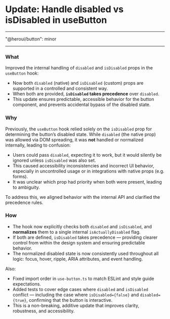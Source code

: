 # Update: Handle disabled vs isDisabled in useButton

---

"@heroui/button": minor

---

### What

Improved the internal handling of `disabled` and `isDisabled` props in the `useButton` hook:

- Now both `disabled` (native) and `isDisabled` (custom) props are supported in a controlled and consistent way.
- When both are provided, **`isDisabled` takes precedence** over `disabled`.
- This update ensures predictable, accessible behavior for the button component, and prevents accidental bypass of the disabled state.

### Why

Previously, the `useButton` hook relied solely on the `isDisabled` prop for determining the button’s disabled state. While `disabled` (the native prop) was allowed via DOM spreading, it was **not** handled or normalized internally, leading to confusion:

- Users could pass `disabled`, expecting it to work, but it would silently be ignored unless `isDisabled` was also set.
- This caused accessibility inconsistencies and incorrect UI behavior, especially in uncontrolled usage or in integrations with native props (e.g. forms).
- It was unclear which prop had priority when both were present, leading to ambiguity.

To address this, we aligned behavior with the internal API and clarified the precedence rules.

### How

- The hook now explicitly checks both `disabled` and `isDisabled`, and **normalizes** them to a single internal `isActuallyDisabled` flag.
- If both are defined, `isDisabled` takes precedence — providing clearer control from within the design system and ensuring predictable behavior.
- The normalized disabled state is now consistently used throughout all logic: focus, hover, ripple, ARIA attributes, and event handling.

Also:
- Fixed import order in `use-button.ts` to match ESLint and style guide expectations.
- Added tests to cover edge cases where `disabled` and `isDisabled` conflict — including the case where `isDisabled={false}` and `disabled={true}`, confirming that the button is interactive.
- This is a non-breaking, additive update that improves clarity, robustness, and accessibility.
